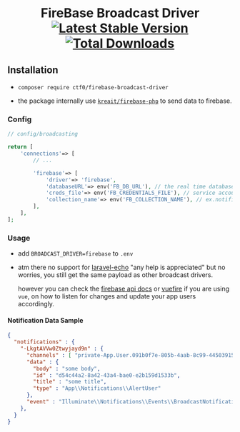 <h1 align="center">
    FireBase Broadcast Driver
    <br>
    <a href="https://packagist.org/packages/ctf0/firebase-broadcast-driver"><img src="https://img.shields.io/packagist/v/ctf0/firebase-broadcast-driver.svg" alt="Latest Stable Version" /></a> <a href="https://packagist.org/packages/ctf0/firebase-broadcast-driver"><img src="https://img.shields.io/packagist/dt/ctf0/firebase-broadcast-driver.svg" alt="Total Downloads" /></a>
</h1>

## Installation

- `composer require ctf0/firebase-broadcast-driver`

- the package internally use [`kreait/firebase-php`](https://firebase-php.readthedocs.io/en/latest/) to send data to firebase.

### Config
```php
// config/broadcasting

return [
    'connections'=> [
        // ...

        'firebase'=> [
            'driver'=> 'firebase',
            'databaseURL'=> env('FB_DB_URL'), // the real time database url
            'creds_file'=> env('FB_CREDENTIALS_FILE'), // service account json file
            'collection_name'=> env('FB_COLLECTION_NAME'), // ex.notifications
        ],
    ],
];
```

### Usage

- add `BROADCAST_DRIVER=firebase` to `.env`

- atm there no support for [laravel-echo](https://laravel.com/docs/5.8/broadcasting#installing-laravel-echo) "any help is appreciated" but no worries, you still get the same payload as other broadcast drivers.
   
   however you can check the [firebase api docs](https://firebase.google.com/docs/database/web/start) or [vuefire](https://github.com/vuejs/vuefire) if you are using `vue`, on how to listen for changes and update your app users accordingly.


#### Notification Data Sample
```json
{
  "notifications" : {
    "-LkgtAVVw0Ztwyjayd9n" : {
      "channels" : [ "private-App.User.091b0f7e-805b-4aab-8c99-445039157783" ],
      "data" : {
        "body" : "some body",
        "id" : "d54c44a2-8a42-43a4-bae0-e2b159d1533b",
        "title" : "some title",
        "type" : "App\\Notifications\\AlertUser"
      },
      "event" : "Illuminate\\Notifications\\Events\\BroadcastNotificationCreated"
    },
  }
}
```
